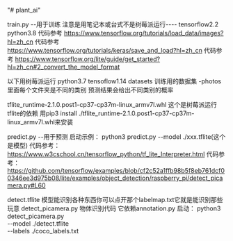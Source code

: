 "# plant_ai" 

train.py --用于训练 注意是用笔记本或台式不是树莓派运行---- tensorflow2.2 python3.8 
代码参考 https://www.tensorflow.org/tutorials/load_data/images?hl=zh_cn
代码参考 https://www.tensorflow.org/tutorials/keras/save_and_load?hl=zh_cn
代码参考 https://www.tensorflow.org/lite/guide/get_started?hl=zh_cn#2_convert_the_model_format


以下用树莓派运行 python3.7 tensoflow1.14
datasets  训练用的数据集
  -photos 里面每个文件夹是不同的类别 预测结果会给出不同类别的概率

tflite_runtime-2.1.0.post1-cp37-cp37m-linux_armv7l.whl 这个是树莓派运行tflite的依赖 用pip3 install ./tflite_runtime-2.1.0.post1-cp37-cp37m-linux_armv7l.whl来安装

predict.py --用于预测
启动示例： python3 predict.py --model ./xxx.tflite(这个是模型)
代码参考：https://www.w3cschool.cn/tensorflow_python/tf_lite_Interpreter.html
代码参考：https://github.com/tensorflow/examples/blob/cf2c52a1ffb98b5f8eb761dcf00346ee3d975b08/lite/examples/object_detection/raspberry_pi/detect_picamera.py#L60

detect.tflite 模型能识别各种东西你可以点开那个labelmap.txt它就是能识别那些玩意
detect_picamera.py 物体识别代码 它依赖annotation.py
启动：
   python3 detect_picamera.py \
  --model ./detect.tflite \
  --labels ./coco_labels.txt